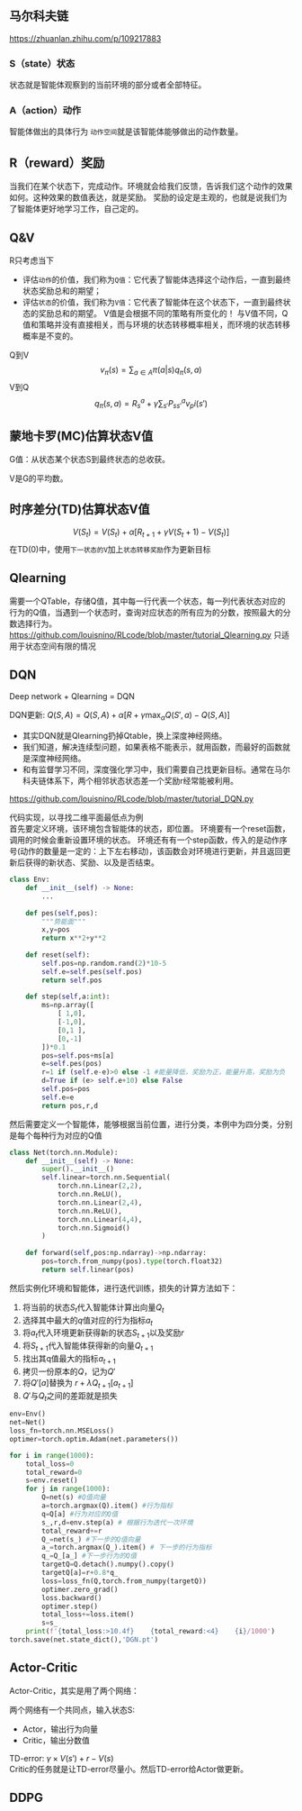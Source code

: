 ## 马尔科夫链
https://zhuanlan.zhihu.com/p/109217883
### S（state）状态
状态就是智能体观察到的当前环境的部分或者全部特征。

### A（action）动作
智能体做出的具体行为
`动作空间`就是该智能体能够做出的动作数量。
## R（reward）奖励
当我们在某个状态下，完成动作。环境就会给我们反馈，告诉我们这个动作的效果如何。这种效果的数值表达，就是奖励。
奖励的设定是主观的，也就是说我们为了智能体更好地学习工作，自己定的。

## Q&V
R只考虑当下
- 评估`动作`的价值，我们称为`Q值`：它代表了智能体选择这个动作后，一直到最终状态奖励总和的期望； 
- 评估`状态`的价值，我们称为`V值`：它代表了智能体在这个状态下，一直到最终状态的奖励总和的期望。
V值是会根据不同的策略有所变化的！
与V值不同，Q值和策略并没有直接相关，而与环境的状态转移概率相关，而环境的状态转移概率是不变的。

Q到V
$$
v_\pi(s)=\sum_{a\in A}\pi(a|s)q_\pi(s,a)
$$
V到Q
$$
q_\pi(s,a)=R_{s}^a+\gamma\sum_{s'}P_{ss'}^av_pi(s')
$$
## 蒙地卡罗(MC)估算状态V值
G值：从状态某个状态S到最终状态的总收获。

V是G的平均数。

## 时序差分(TD)估算状态V值

$$
V(S_t)=V(S_t)+\alpha[R_{t+1}+\gamma V(S_t+1)-V(S_t)]
$$
在TD(0)中，使用`下一状态的V`加上`状态转移奖励`作为更新目标
## Qlearning
需要一个QTable，存储Q值，其中每一行代表一个状态，每一列代表状态对应的行为的Q值，当遇到一个状态时，查询对应状态的所有应为的分数，按照最大的分数选择行为。
https://github.com/louisnino/RLcode/blob/master/tutorial_Qlearning.py
只适用于状态空间有限的情况
## DQN
Deep network + Qlearning = DQN

DQN更新: $Q(S,A)=Q(S,A)+\alpha[R+\gamma \max_{\alpha}Q(S',a)-Q(S,A)]$
- 其实DQN就是Qlearning扔掉Qtable，换上深度神经网络。
- 我们知道，解决连续型问题，如果表格不能表示，就用函数，而最好的函数就是深度神经网络。
- 和有监督学习不同，深度强化学习中，我们需要自己找更新目标。通常在马尔科夫链体系下，两个相邻状态状态差一个奖励r经常能被利用。

https://github.com/louisnino/RLcode/blob/master/tutorial_DQN.py

代码实现，以寻找二维平面最低点为例  
首先要定义环境，该环境包含智能体的状态，即位置。
环境要有一个reset函数，调用的时候会重新设置环境的状态。
环境还有有一个step函数，传入的是动作序号(动作的数量是一定的：上下左右移动)，该函数会对环境进行更新，并且返回更新后获得的新状态、奖励、以及是否结束。
```python
class Env:
    def __init__(self) -> None:
        ...
    
    def pes(self,pos):
        """势能面"""
        x,y=pos
        return x**2+y**2
    
    def reset(self):
        self.pos=np.random.rand(2)*10-5
        self.e=self.pes(self.pos)
        return self.pos
    
    def step(self,a:int):
        ms=np.array([
            [ 1,0],
            [-1,0],
            [0,1 ],
            [0,-1]
        ])*0.1
        pos=self.pos+ms[a]
        e=self.pes(pos)
        r=1 if (self.e-e)>0 else -1 #能量降低，奖励为正，能量升高，奖励为负
        d=True if (e> self.e+10) else False
        self.pos=pos
        self.e=e
        return pos,r,d
```
然后需要定义一个智能体，能够根据当前位置，进行分类，本例中为四分类，分别是每个每种行为对应的Q值
```python
class Net(torch.nn.Module):
    def __init__(self) -> None:
        super().__init__()
        self.linear=torch.nn.Sequential(
            torch.nn.Linear(2,2),
            torch.nn.ReLU(),
            torch.nn.Linear(2,4),
            torch.nn.ReLU(),
            torch.nn.Linear(4,4),
            torch.nn.Sigmoid()
        )
    
    def forward(self,pos:np.ndarray)->np.ndarray:
        pos=torch.from_numpy(pos).type(torch.float32)
        return self.linear(pos)
```
然后实例化环境和智能体，进行迭代训练，损失的计算方法如下：
1. 将当前的状态$S_t$代入智能体计算出向量$Q_t$
2. 选择其中最大的$q$值对应的行为指标$a_t$
3. 将$a_t$代入环境更新获得新的状态$S_{t+1}$以及奖励$r$
4. 将$S_{t+1}$代入智能体获得新的向量$Q_{t+1}$
5. 找出其q值最大的指标$a_{t+1}$
6. 拷贝一份原本的$Q$，记为$Q'$
7. 将$Q'[a]$替换为 $r+\lambda Q_{t+1}[a_{t+1}]$
8. $Q'$与$Q_t$之间的差距就是损失
```python
env=Env()
net=Net()
loss_fn=torch.nn.MSELoss()
optimer=torch.optim.Adam(net.parameters())

for i in range(1000):
    total_loss=0
    total_reward=0
    s=env.reset()
    for j in range(1000):
        Q=net(s) #Q值向量
        a=torch.argmax(Q).item() #行为指标
        q=Q[a] #行为对应的Q值
        s_,r,d=env.step(a) # 根据行为迭代一次环境
        total_reward+=r
        Q_=net(s_) #下一步的Q值向量
        a_=torch.argmax(Q_).item() # 下一步的行为指标
        q_=Q_[a_] #下一步行为的Q值
        targetQ=Q.detach().numpy().copy()
        targetQ[a]=r+0.8*q_
        loss=loss_fn(Q,torch.from_numpy(targetQ))
        optimer.zero_grad()
        loss.backward()
        optimer.step()
        total_loss+=loss.item()
        s=s_
    print(f'{total_loss:>10.4f}    {total_reward:<4}    {i}/1000')
torch.save(net.state_dict(),'DGN.pt')
```
## Actor-Critic
Actor-Critic，其实是用了两个网络：

两个网络有一个共同点，输入状态S:
- Actor，输出行为向量
- Critic，输出分数值

TD-error: $\gamma \times V(s') + r - V(s)$  
Critic的任务就是让TD-error尽量小。然后TD-error给Actor做更新。
## DDPG